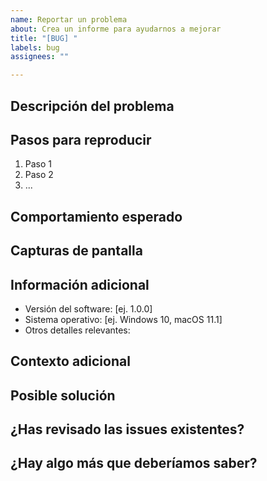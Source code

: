 ```yaml
---
name: Reportar un problema
about: Crea un informe para ayudarnos a mejorar
title: "[BUG] "
labels: bug
assignees: ""

---
```


## Descripción del problema

<!-- Una descripción clara y concisa del problema. -->

## Pasos para reproducir

<!-- Proporciona pasos detallados para reproducir el problema. -->

1. Paso 1
2. Paso 2
3. ...

## Comportamiento esperado

<!-- Una descripción clara y concisa de lo que esperabas que sucediera. -->

## Capturas de pantalla

<!-- Si es posible y relevante, incluye capturas de pantalla para ilustrar el problema. -->

## Información adicional

<!-- Proporciona cualquier información adicional que pueda ser relevante, como la versión del software, el sistema operativo, etc. -->

- Versión del software: [ej. 1.0.0]
- Sistema operativo: [ej. Windows 10, macOS 11.1]
- Otros detalles relevantes:

## Contexto adicional

<!-- Agrega cualquier contexto adicional sobre el problema aquí. -->

## Posible solución

<!-- Si tienes alguna idea sobre cómo solucionar el problema, compártela. -->

## ¿Has revisado las issues existentes?

<!-- Antes de presentar un nuevo problema, verifica si ya existe una issue similar. -->

## ¿Hay algo más que deberíamos saber?

<!-- Cualquier información adicional que consideres relevante. -->

